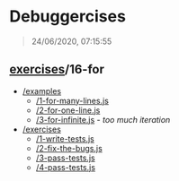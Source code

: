 # Debuggercises 

> 24/06/2020, 07:15:55 

## [exercises](../README.md)/16-for 

- [/examples](./examples/README.md)
  - [/1-for-many-lines.js](./examples/README.md#1-for-many-linesjs)  
  - [/2-for-one-line.js](./examples/README.md#2-for-one-linejs)  
  - [/3-for-infinite.js](./examples/README.md#3-for-infinitejs) - _too much iteration_ 
- [/exercises](./exercises/README.md)
  - [/1-write-tests.js](./exercises/README.md#1-write-testsjs)  
  - [/2-fix-the-bugs.js](./exercises/README.md#2-fix-the-bugsjs)  
  - [/3-pass-tests.js](./exercises/README.md#3-pass-testsjs)  
  - [/4-pass-tests.js](./exercises/README.md#4-pass-testsjs)  
